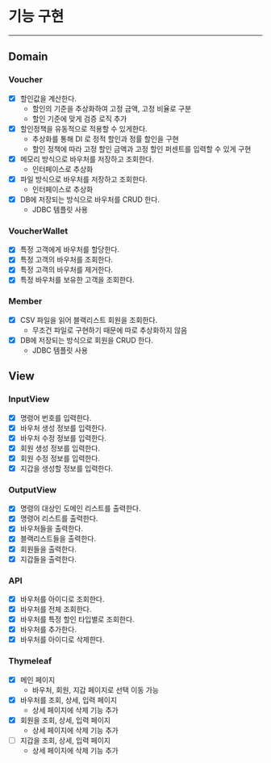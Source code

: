 # 기능 구현

---

## Domain
### Voucher
- [x] 할인값을 계산한다.
  - 할인의 기준을 추상화하여 고정 금액, 고정 비율로 구분
  - 할인 기준에 맞게 검증 로직 추가
- [x] 할인정책을 유동적으로 적용할 수 있게한다.
  - 추상화를 통해 DI 로 정적 할인과 정률 할인을 구현
  - 할인 정책에 따라 고정 할인 금액과 고정 할인 퍼센트를 입력할 수 있게 구현
- [x] 메모리 방식으로 바우처를 저장하고 조회한다.
  - 인터페이스로 추상화
- [x] 파일 방식으로 바우처를 저장하고 조회한다.
  - 인터페이스로 추상화
- [x] DB에 저장되는 방식으로 바우처를 CRUD 한다.
  - JDBC 템플릿 사용

### VoucherWallet
- [x] 특정 고객에게 바우처를 할당한다.
- [x] 특정 고객의 바우처를 조회한다.
- [x] 특정 고객의 바우처를 제거한다.
- [x] 특정 바우처를 보유한 고객을 조회한다.

### Member
- [x] CSV 파일을 읽어 블랙리스트 회원을 조회한다.
  - 무조건 파일로 구현하기 때문에 따로 추상화하지 않음
- [x] DB에 저장되는 방식으로 회원을 CRUD 한다.
  - JDBC 템플릿 사용

## View
### InputView
- [x] 명령어 번호를 입력한다.
- [x] 바우처 생성 정보를 입력한다.
- [x] 바우처 수정 정보를 입력한다.
- [x] 회원 생성 정보를 입력한다.
- [x] 회원 수정 정보를 입력한다.
- [x] 지갑을 생성할 정보를 입력한다.

### OutputView
- [x] 명령의 대상인 도메인 리스트를 출력한다.
- [x] 명령어 리스트를 출력한다.
- [x] 바우처들을 출력한다.
- [x] 블랙리스트들을 출력한다.
- [x] 회원들을 출력한다.
- [x] 지갑들을 출력한다.

### API
- [x] 바우처를 아이디로 조회한다.
- [x] 바우처를 전체 조회한다.
- [x] 바우처를 특정 할인 타입별로 조회한다.
- [x] 바우처를 추가한다.
- [x] 바우처를 아이디로 삭제한다.

### Thymeleaf
- [x] 메인 페이지
  - 바우처, 회원, 지갑 페이지로 선택 이동 가능
- [x] 바우처를 조회, 상세, 입력 페이지
  - 상세 페이지에 삭제 기능 추가
- [x] 회원을 조회, 상세, 입력 페이지
  - 상세 페이지에 삭제 기능 추가
- [ ] 지갑을 조회, 상세, 입력 페이지
  - 상세 페이지에 삭제 기능 추가
